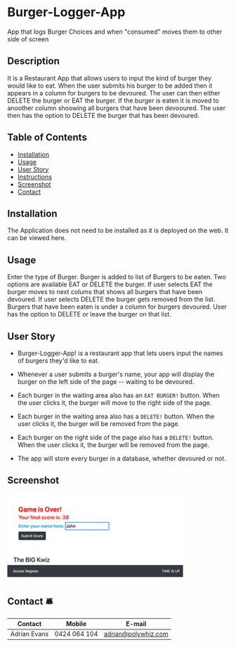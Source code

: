 # Burger-Logger-App
App that logs Burger Choices and when "consumed" moves them to other side of screen

## Description
It is a Restaurant App that allows users to input the kind of burger they would like to eat. When the user submits his burger to be added then it appears in a column for burgers to be devoured. The user can then either DELETE the burger or EAT the burger. If the burger is eaten it is moved to anoother column shoowing all burgers that have been devooured. The user then has the option to DELETE the burger that has been devoured. 

## Table of Contents

* [Installation](#installation)
* [Usage](#usage)
* [User Story](#story)
* [Instructions](#Instructions)
* [Screenshot](#screenshot)
* [Contact](#contact)


## Installation
The Application does not need to be installed as it is deployed on the web. It can be viewed here.

## Usage
Enter the type of Burger. Burger is added to list of Burgers to be eaten. Two options are available EAT or DELETE the burger. If user selects EAT the burger moves to next colums that shows all burgers that have been devoured. If user selects DELETE the burger gets removed from the list. Burgers that have been eaten is under a column for burgers devoured. User has the option to DELETE or leave the burger on that list. 

## User Story
* Burger-Logger-App! is a restaurant app that lets users input the names of burgers they'd like to eat.

* Whenever a user submits a burger's name, your app will display the burger on the left side of the page -- waiting to be devoured.

* Each burger in the waiting area also has an `EAT BURGER!` button. When the user clicks it, the burger will move to the right side of the page.

* Each burger in the waiting area also has a `DELETE!` button. When the user clicks it, the burger will be removed from the page.

* Each burger on the right side of the page also has a `DELETE!` button. When the user clicks it, the burger will be removed from the page.

* The app will store every burger in a database, whether devoured or not.

## Screenshot
![Image of Game is Over screen](https://github.com/AdrianMEvans/JS_Code_Quiz/blob/main/assets/Kwiz_Game_Over.jpg?raw=true)

## Contact :bellhop_bell:

Contact | Mobile | E-mail
------------ | ------------- | ------------
Adrian Evans | 0424 064 104 | adrian@polywhiz.com
